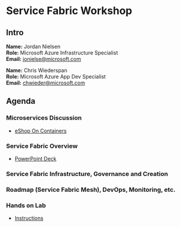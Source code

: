 # Service Fabric Workshop

## Intro
**Name:** Jordan Nielsen  
**Role:** Microsoft Azure Infrastructure Specialist  
**Email:** jonielse@microsoft.com

**Name:** Chris Wiederspan  
**Role:** Microsoft Azure App Dev Specialist  
**Email:** chwieder@microsoft.com

## Agenda

### Microservices Discussion

  * [eShop On Containers](https://github.com/dotnet-architecture/eShopOnContainers)

### Service Fabric Overview

  * [PowerPoint Deck](Service-Fabric-Roadshow.pptx)

### Service Fabric Infrastructure, Governance and Creation

### Roadmap (Service Fabric Mesh), DevOps, Monitoring, etc.

### Hands on Lab

  * [Instructions](/Hands-on-lab.md)
